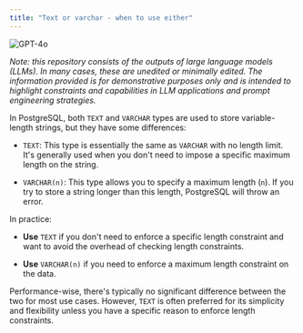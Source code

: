 ```yaml
---
title: "Text or varchar - when to use either"
---
```

![GPT-4o](https://img.shields.io/badge/GPT--4o-3333FF?style=for-the-badge&logo=openai&logoColor=white)



*Note: this repository consists of the outputs of large language models (LLMs). In many cases, these are unedited or minimally edited. The information provided is for demonstrative purposes only and is intended to highlight constraints and capabilities in LLM applications and prompt engineering strategies.*



In PostgreSQL, both `TEXT` and `VARCHAR` types are used to store variable-length strings, but they have some differences:

*   `TEXT`: This type is essentially the same as `VARCHAR` with no length limit. It's generally used when you don't need to impose a specific maximum length on the string.
    
*   `VARCHAR(n)`: This type allows you to specify a maximum length (`n`). If you try to store a string longer than this length, PostgreSQL will throw an error.
    

In practice:

*   **Use** `TEXT` if you don't need to enforce a specific length constraint and want to avoid the overhead of checking length constraints.
    
*   **Use** `VARCHAR(n)` if you need to enforce a maximum length constraint on the data.
    

Performance-wise, there's typically no significant difference between the two for most use cases. However, `TEXT` is often preferred for its simplicity and flexibility unless you have a specific reason to enforce length constraints.